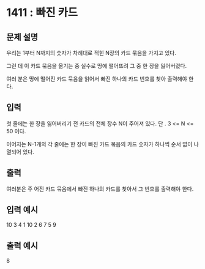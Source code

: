 # 1411 : 빠진 카드
  
## 문제 설명    
우리는 1부터 N까지의 숫자가 차례대로 적힌 N장의 카드 묶음을 가지고 있다.

그런 데 이 카드 묶음을 옮기는 중 실수로 땅에 떨어뜨려 그 중 한 장을 잃어버렸다.

여러 분은 땅에 떨어진 카드 묶음을 읽어서 빠진 하나의 카드 번호를 찾아 출력해야 한다.

## 입력
첫 줄에는 한 장을 잃어버리기 전 카드의 전체 장수 N이 주어져 있다. 단 . 3 <= N <= 50 이다.

이어지는 N-1개의 각 줄에는 한 장이 빠진 카드 묶음의 카드 숫자가 하나씩 순서 없이 나열되어 있다.

## 출력
여러분은 주 어진 카드 묶음에서 빠진 하나의 카드를 찾아서 그 번호를 출력해야 한다.

## 입력 예시   
10
3
4
1
10
2
6
7
5
9

## 출력 예시
8